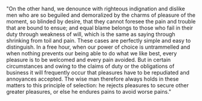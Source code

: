 "On the other hand, we denounce with righteous indignation and dislike men who are so beguiled and demoralized by the charms of pleasure of the moment, so blinded by desire, that they cannot foresee the pain and trouble that are bound to ensue;
 and equal blame belongs to those who fail in their duty through weakness of will, which is the same as saying through shrinking from toil and pain. These cases are perfectly simple and easy to distinguish. 
 In a free hour, when our power of choice is untrammelled and when nothing prevents our being able to do what we like best, every pleasure is to be welcomed and every pain avoided.
  But in certain circumstances and owing to the claims of duty or the obligations of business it will frequently occur that pleasures have to be repudiated and annoyances accepted. 
  The wise man therefore always holds in these matters to this principle of selection: he rejects pleasures to secure other greater pleasures, or else he endures pains to avoid worse pains."